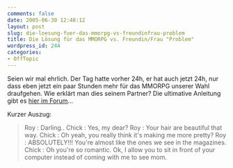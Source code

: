 ```yaml
---
comments: false
date: 2005-06-30 12:48:12
layout: post
slug: die-loesung-fuer-das-mmorpg-vs-freundinfrau-problem
title: Die Lösung für das MMORPG vs. Freundin/Frau "Problem"
wordpress_id: 244
categories:
- OffTopic
---
```


Seien wir mal ehrlich. Der Tag hatte vorher 24h, er hat auch jetzt 24h, nur dass eben jetzt ein paar Stunden mehr für das MMORPG unserer Wahl draufgehen. Wie erklärt man dies seinem Partner? Die ultimative Anleitung gibt es [hier im Forum](http://ffxi.allakhazam.com/forum.html?forum=10&mid=1120059236397265635&num=9)...

Kurzer Auszug:


> Roy : Darling..
Chick : Yes, my dear?
Roy : Your hair are beautiful that way.
Chick : Oh yeah, you really think it's making me more pretty?
Roy : ABSOLUTELY!!! You're almost like the ones we see in the magazines.
Chick : Oh you're so romantic. Ok, I allow you to sit in front of your computer instead of coming with me to see mom. 




